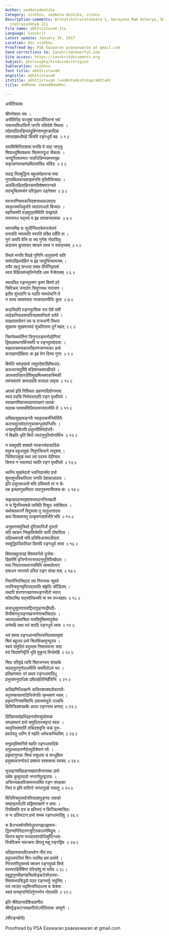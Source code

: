 ```yaml
---
Author: vedAntadeshika
Category: vishhnu, vedAnta-deshika, vishnu
Description-comments: Brihatstotraratnakara 1, Narayana Ram Acharya, Nirnayasagar,
  stotrasankhyA 211
File name: abhItistavaH.itx
Language: Sanskrit
Latest update: January 19, 2017
Location: doc_vishhnu
Proofread by: PSA Easwaran psaeaswaran at gmail.com
Send corrections to: Sanskrit@cheerful.com
Site access: https://sanskritdocuments.org
Subject: philosophy/hinduism/religion
Sublocation: vishhnu
Text title: abhItistavaH
engtitle: abhItistavaH
itxtitle: abhItistavaH (vedAntadeshikapraNItaH)
title: अभीतिस्तवः (वेदान्तदेशिकप्रणीतः)

---
```

  
 अभीतिस्तवः   
  
श्रीगणेशाय नमः ।  
अभीतिरिह यज्जुषां यदवधीरितानां भयं  
      भयाभयविधायिनो जगति यन्निदेशे स्थिताः ।  
तदेतदतिलङ्घितद्रुहिणशम्भुशक्रादिकं  
      रमासखमधीमहे किमपि रङ्गधुर्यं महः ॥ १॥  
  
दयाशिशिरिताशया मनसि मे सदा जागृयुः  
     श्रियाध्युषितवक्षसः श्रितमरुद्वृधा सैकताः ।  
जगद्दुरितघस्मरा जलधिडिम्भडम्भस्पृहः  
     सकृत्प्रणतरक्षणप्रथितसंविदः संविदः ॥ २॥  
  
यदद्य मितबुद्धिना बहुलमोहभाजा मया  
     गुणग्रथितकायवाङ्मनसि वृत्तिवैचित्र्यतः ।  
अतर्कितहिताहितक्रमविशेषमारभ्यते  
     तदप्युचितमर्चनं परिगृहाण रङ्गेश्वर ॥ ३॥  
  
मरुत्तरणिपावकत्रिदशनाथकालादयः  
     स्वकृत्यमधिकुर्वते त्वदपराधतो बिभ्यतः ।  
महत्किमपि वज्रमुद्यतमिवेति यच्छ्रयते  
     तरत्यनध यद्भयं य इह तावकस्तावकः ॥ ४॥  
  
भवन्तमिह यः सुधीर्नियतचेतनाचेतनं  
     पनायति नमस्यति स्मरति वक्ति पर्येति वा ।  
गुणं कमपि वेत्ति वा तव गुणेश गोपायितुः  
     कदाचन कुतश्चन क्वचन तस्य न स्याद्भयम् ॥ ५॥  
  
स्थिते मनसि विग्रहे गुणिनि धातुसाम्ये सति  
     स्मरेदखिलदेहिनं य इह जातुचित्त्वामजम् ।  
तयैव खलु सन्धया तमथ दीर्घनिद्रावशं  
     स्वयं विहितसंस्मृतिर्नयसि धाम नैःश्रेयसम् ॥ ६॥  
  
रमादयित रङ्गभूरमण कृष्ण विष्णो हरे  
     त्रिविक्रम जनार्दन त्रियुगनाथ नारायण ।  
इतीव शुभदानि यः पठति नामधेयानि ते  
     न तस्य यमवश्यता नरकपातभीतिः कुतः ॥ ७॥  
  
कदाचिदपि रङ्गभूरसिक यत्र देशे वशी  
     त्वदेकनियताशयस्त्रिदशवन्दितो वर्तते ।  
तदक्षततपोवनं तव च राजधानी स्थिरा  
     सुखस्य सुखमास्पदं सुचरितस्य दुर्गं महत् ॥ ८॥  
  
त्रिवर्गपथवर्तिनां त्रिगुणलङ्घनोद्योगिनां  
     द्विषत्प्रमथनार्थिनामपि च रङ्गदृश्योदयाः ।  
स्खलत्समयकातरीहरणजागरूकाः प्रभो  
     करग्रहणदीक्षिताः क इह तेन दिव्या गुणाः ॥ ९॥  
  
बिभेति भवभृत्प्रभो त्वदुपदेशतीव्रौषधात्-  
     कदध्वरसदुर्विषे बडिशभक्ष्यवत्प्रीयते ।  
अपथ्यपरिहारधीविमुखमित्थमाकस्मिकी  
     तमप्यवसरे क्रमादवति वत्सला त्वद्दया ॥ १०॥  
  
अपार्थ इति निश्चितः प्रहरणादियोगस्तव  
     स्वयं वदसि निर्भयस्तदपि रङ्ग पृथ्वीपते ।  
स्वरक्षणमिवाभवत्प्रणतरक्षणं तावकं  
     यदात्थ परमार्थविन्नियतमन्तरात्मेति ते ॥ ११॥  
  
लघिष्ठसुखसङ्गतैः स्वकृतकर्मनिर्वर्तितैः  
     कलत्रसुतसोदरानुचरबन्धुसंवन्धिभिः ।  
धनप्रभृतिकैरषि प्रचुरभीतिभेदोत्तरै-  
     र्न बिभ्रति धृतिं बिभो त्सदनुभूतिभोगार्थिनः ॥ १२॥  
  
न वक्तुमपि शक्यते नरकगर्भवासादिकं  
     वपुश्च वहुधातुकं निपुणचिन्तने तादृशम् ।  
त्रिविष्टपमुखं तथा तव पदस्य देदीप्यतः  
     किमत्र न भयास्पदं भवति रङ्ग पृथ्वीपते ॥ १३॥  
  
भवन्ति मुखभेदतो भयनिदानमेव प्रभो  
     शुभाशुभविकल्पिता जगति देशकालादयः ।  
इति प्रचुरसाध्वसे मयि दयिष्यसे त्वं न चे-  
     त्क इत्थमनुकम्पिता त्वदनुकम्पनीयश्च कः ॥ १४॥  
  
सकृत्प्रपदनस्पृशामभयदाननित्यव्रती  
     न च द्विरभिभाषसे त्वमिति विश्रुतः स्वोक्तितः ।  
यथोक्तकरर्णै विदुस्तव तु यातुधानादयः  
     कथं वितथमस्तु तत्कृपणसार्वभौमे मयि ॥ १५॥  
  
अनुक्षणसमुत्थिते दुरितवारिधौ दुस्तरे  
     यदि क्वचन निष्कृतिर्भवति सापि दोषाविला ।  
तदित्थमगतौ मयि प्रतिविधानमाधीयतां  
     स्वबुद्धिपरिकल्पितं किमपि रङ्गधुर्य त्वया ॥ १६॥  
  
विषादबहुलादहं विषयवर्गतो दुर्जया-  
     द्बिभेमि वृजिनोत्तरस्त्वदनुभूतिविच्छेदतः ।  
मया नियतनाथवानयमिति त्वमर्थापयन्  
     दयाधन जगत्पते दयित रङ्ग संरक्ष माम् ॥ १७॥  
  
निसर्गनिरनिष्ठता तव निरम्भसः श्रूयते  
     ततस्त्रियुगसृष्टिवद्भवति संहृतिः क्रीडितम् ।  
तथापि शरणागतप्रणयभङ्गभीतो भवान्  
     मदिष्टमिह यद्भवेत्किमपि मा स्म तज्जह्यपः ॥ १८॥  
  
कयाधुसुतवायसद्विरदपुङ्गवद्रौपदी-  
     विभीषणभुजङ्गमव्रजगणाम्बरीषादयः ।  
भवत्पदसमाश्रिता भयविमुक्तिमापुर्यथा  
     लभेमहि तथा वयं सपदि रङ्गधुर्य त्वया ॥ १९॥  
  
भयं शमय रङ्गधाम्न्यनितराभिलाषस्पृशां  
     श्रियं बहुलय प्रभो श्रितविपक्षमुन्मूलय ।  
स्वयं समुदितं वपुस्तव निशामयन्तः सदा  
     वयं त्रिदशनिर्वृतिं भुवि मुकुन्द विन्देमहि ॥ २०॥  
  
श्रियः परिवृढे त्वयि श्रितजनस्य संरक्षके  
     सदद्भुतगुणोदधाविति समर्पितोऽयं भरः ।  
प्रतिक्षणमतः परं प्रथय रङ्गधामादिधु  
     प्रभुत्वमनुपाधिकं प्रथितहेतिभिर्हेतिभिः ॥ २१॥  
  
कलिप्रणिधिलक्षणैः कलितशाक्यलोकायतै-  
     स्तुरुष्कयवनादिभिर्जगति जृम्भमाणं भयम् ।  
प्रकृष्टनिजशक्तिभिः प्रसभमायुधैः पञ्चभिः  
     क्षितित्रिदशरक्षकैः क्षपय रङ्गनाथ क्षणात् ॥ २२॥  
  
दितिप्रभवदेहभिद्दहनसोमसूर्यात्मकं  
     तमःप्रमथनं प्रभो समुदितास्त्रवृन्दं स्वतः ।  
स्ववृत्तिवशवर्ति तत्त्रिदशवृत्ति चक्रं पुनः-  
     प्रवर्तयतु धाम्नि ते महति धर्मचक्रस्थितिम् ॥ २३॥  
  
मनुप्रभृतिमानिते महति रङ्गधामादिके  
     दनुप्रभवदारुणैर्दरमुदीर्यमाणं परैः ।  
प्रकृष्टगुणकः श्रिया वसुधया च सन्धुक्षितः  
     प्रयुक्तकरुणोदधे प्रशमय स्वशक्त्या स्वयम् ॥ २४॥  
  
भुजङ्गमविहङ्गमप्रवरसैन्यनाथाः प्रभो  
     तथैव कुमुदादयो नगरगोपुरद्वारपाः ।  
अचिन्त्यबलविक्रमास्त्वमिव रङ्ग संरक्षका  
     जितं त इति वादिनो जगदनुग्रहे जाग्रतु ॥ २५॥  
  
विधिस्त्रिपुरमर्दनस्त्रिदशपुङ्गवः पावको  
     यमप्रभृतयोऽपि यद्विमतरक्षणे न क्षमाः ।  
रिरक्षिषति यत्र च प्रतिभयं न किञ्चित्क्वचित्-  
     स नः प्रतिभटान् प्रभो शमथ रङ्गधामादिषु ॥ २६॥  
  
स कैटभतमोरविर्मधुपरागझञ्झामरु-  
     द्धिरण्यगिरिदारणत्रुटितकालनेमिद्रुमः ।  
किमत्र बहुना भजद्भवपयोधिमुष्टिन्धय-  
     स्त्रिविक्रम भवत्क्रमः क्षिपतु मक्षु रङ्गद्विषः ॥ २७॥  
  
यतिप्रवरभारतीरसभरेण नीतं वयः  
     प्रफुल्लपलितं शिरः पदमिह क्षमं प्रार्थये ।  
निरस्तरिपुसम्भवे क्वचन रङ्गमुख्ये विभो  
     परस्परहितैषिणां परिसरेषु मां वर्तय ॥ २८।  
प्रबुद्धगुरुवीक्षणप्रश्रितवेङ्कटेशोद्भवा-  
     मिमामभयसिद्धये पठत रङ्गभर्तुः स्तुतिम् ।  
भयं त्यजत भद्रमित्यभिदधत्स वः केशवः  
     स्वयं घनघृणानिधिर्गुणगणेन गोपायति ॥ २९॥  
  
इति श्रीवेदान्तदेशिकप्रणीतः  
श्रीमद्वेङ्कटनाथप्रणीतोऽभीतिस्तवः सम्पूर्णः ।  
  
(श्रीरङ्गक्षेत्रे)  
  
Proofread by PSA Easwaran psaeaswaran at gmail.com  
  
